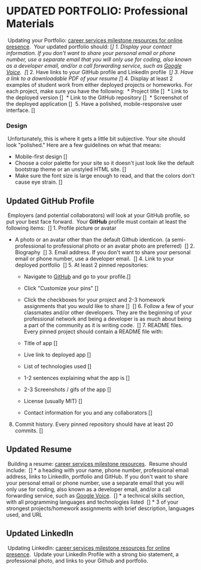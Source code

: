 # UPDATED PORTFOLIO: Professional Materials
​
Updating your Portfolio: [career services milestone resources for online presence](https://mycareerspot.org/onlinepresence).
​
Your updated portfolio should:
​
[*] 1. Display your contact information. If you don't want to share your personal email or phone number, use a separate email that you will only use for coding, also known as a developer email, and/or a call forwarding service, such as [Google Voice](https://voice.google.com/).
​
[*] 2. Have links to your GitHub profile and LinkedIn profile
​
[*] 3. Have a link to a downloadable PDF of your resume
​
[*] 4. Display at least 2 examples of student work from either deployed projects or homeworks. For each project, make sure you have the following:
​
	* Project title []
​
	* Link to the deployed version []
​
	* Link to the GitHub repository []
​
	* Screenshot of the deployed application []
​
5. Have a polished, mobile-responsive user interface. []
​
### Design
​
Unfortunately, this is where it gets a little bit subjective. Your site should look
"polished." Here are a few guidelines on what that means:
​
* Mobile-first design []
​
* Choose a color palette for your site so it doesn't just look like the default bootstrap theme or an unstyled HTML site. []
​
* Make sure the font size is large enough to read, and that the colors don't cause eye strain. []
​
## Updated GitHub Profile 
​
Employers (and potential collaborators) _will_ look at your GitHub profile, so put your best face forward. 
​
Your **GitHub** profile must contain at least the following items:
​
[] 1. Profile picture or avatar
​
  * A photo or an avatar other than the default Github identicon. (a semi-professional to professional photo or an avatar photo are preferred)
​
[] 2. Biography
​
[] 3. Email address. If you don't want to share your personal email or phone number, use a developer email.
​
[] 4. Link to your deployed portfolio
​
[] 5. At least 2 pinned repositories:
​
	* Navigate to [GitHub](https://github.com/) and go to your profile.[]
​
	* Click "Customize your pins" []
​
	* Click the checkboxes for your project and 2-3 homework assignments that you would like to share []
​
[] 6. Follow a few of your classmates and/or other developers. They are the beginning of your professional network and being a developer is as much about being a part of the community as it is writing code.
​
[] 7. README files. Every pinned project should contain a README file with:
​
	* Title of app []
​
	* Live link to deployed app []
​
	* List of technologies used []
​
	* 1-2 sentences explaining what the app is []
​
	* 2-3 Screenshots / gifs of the app []
​
	* License (usually MIT) []
	
	* Contact information for you and any collaborators []
​
8. Commit history. Every pinned repository should have at least 20 commits. []
​
## Updated Resume 
​
Building a resume: [career services milestone resources](https://mycareerspot.org/resume).
​
Resume should include:
​
[] * a heading with your name, phone number, professional email address, links to LinkedIn, portfolio and GitHub. If you don't want to share your personal email or phone number, use a separate email that you will only use for coding, also known as a developer email, and/or a call forwarding service, such as [Google Voice](https://voice.google.com/).
​
[] * a technical skills section, with all programming languages and technologies listed
​
[] * 3 of your strongest projects/homework assignments with brief description, languages used, and URL
​
## Updated LinkedIn
​
Updating LinkedIn: [career services milestone resources for online presence](https://mycareerspot.org/onlinepresence).
​
Update your LinkedIn Profile with a strong bio statement, a professional photo, and links to your Github and portfolio.